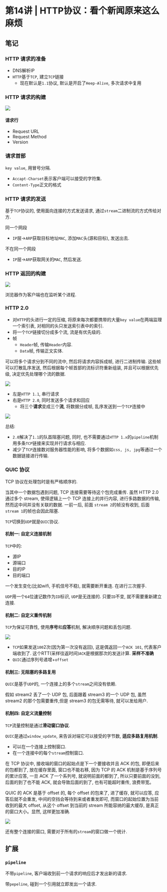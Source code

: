 # 第14讲 | HTTP协议：看个新闻原来这么麻烦

## 笔记

### HTTP 请求的准备

* DNS解析IP
* `HTTP`基于`TCP`, 建立`TCP`链接
	* 现在默认是`1.1`协议, 默认是开启了`Heep-Alive`, 多次请求中复用

### HTTP 请求的构建

![](./img/14_01.jpg)

#### 请求行

* Request URL
* Request Method
* Version

### 请求首部

`key value`, 用冒号分隔.

* `Accapt-Charset`表示客户端可以接受的字符集.
* `Content-Type`正文的格式

### HTTP 请求的发送

基于`TCP`协议的, 使用面向连接的方式发送请求, 通过`stream`二进制流的方式传给对方.

同一个网段

* `IP`层->`ARP`获取目标地址`MAC`, 添加`MAC`头(源和目标), 发送出去.

不在同一个网段

* `IP`层->`ARP`获取网关的`MAC`, 然后发送.

### HTTP 返回的构建

![](./img/14_02.jpg)

浏览器作为客户端也在监听某个进程.

### HTTP 2.0

* 对`HTTP`的头进行一定的压缩, 将原来每次都要携带的大量`key value`在两端监理一个索引表, 对相同的头只发送索引表中的索引.
* 将一个`TCP`链接切分成多个流, 流是有优先级的.
* 帧
	* `Header`帧, 传输`Header`内容.
	* `Data`帧, 传输正文实体.

可以将多个请求分到不同的流中, 然后将请求内容拆成帧, 进行二进制传输. 这些帧可以打散乱序发送, 然后根据每个帧首部的流标识符重新组装, 并且可以根据优先级, 决定优先处理哪个流的数据.

![](./img/14_03.jpg)

* 左是`HTTP 1.1`, 串行请求
* 右是`HTTP 2.0`, 同时发送多个请求和回应
	* 将三个**请求**变成三个**流**, 将数据分成帧, 乱序发送到一个`TCP`连接中

![](./img/14_04.jpg)

总结:

* `2.0`解决了`1.1`的队首阻塞问题, 同时, 也不需要通过`HTTP 1.x`的`pipeline`机制用多条`TCP`链接来实现并行请求与相应.
* 减少了`TCP`连接数对服务器性能的影响, 将多个数据如`css, js, jpg`等通过一个数据链接进行传输.

### QUIC 协议

TCP 协议在处理包时是有严格顺序的.

当其中一个数据包遇到问题, TCP 连接需要等待这个包完成重传. 虽然 HTTP 2.0 通过多个 stream, 使得逻辑上一个 TCP 连接上的并行内容, 进行多路数据的传输, 然而这中间并没有关联的数据. 一前一后, 前面 `stream 2`的帧没有收到, 后面`stream 1`的帧也会因此阻塞.

`TCP`切换到`UDP`就是`QUIC`协议.

#### 机制一: 自定义连接机制

`TCP`中的:

* 源IP
* 源端口
* 目的IP
* 目的端口

一个发生变化(比如wifi, 手机信号不稳), 就需要断开重连. 在进行三次握手.

`UDP`用一个`64`位速记数作为`ID`标识, `UDP`是无连接的. 只要`ID`不变, 就不需要重新建立连接.

#### 机制二: 自定义重传机制

`TCP`为保证可靠性, 使用**序号**和**应答**机制, 解决顺序问题和丢包问题.

![](./img/14_05.jpg)

* `TCP`如果发送`100`2次(因为第一次没有返回), 这是偶返回一个`ACK 101`, 代表客户端收到了. 这个RTT(采样往返时间)`ACK`是根据那次的发送计算. **采样不准确**
* `QUIC`通过序列号递增+`offset`

#### 机制三: 无阻塞的多路复用

`QUIC`是基于`UDP`的, 一个连接上的多个`stream`之间没有依赖.

假如 stream2 丢了一个 UDP 包, 后面跟着 stream3 的一个 UDP 包, 虽然 stream2 的那个包需要重传,但是 stream3 的包无需等待, 就可以发给用户.

#### 机制四: 自定义流量控制

`TCP`流量控制是通过**滑动窗口协议**.

`QUIC`是通过`window_update`, 来告诉对端它可以接受的字节数, **适应多路复用机制**.

* 可以在一个连接上控制窗口.
* 在一个连接中的每个`stream`控制窗口.


在 TCP 协议中, 接收端的窗口的起始点是下一个要接收并且 ACK 的包, 即便后来的包都到了, 放在缓存里面, 窗口也不能右移, 因为 TCP 的 ACK 机制是基于序列号的累计应答, 一旦 ACK 了一个系列号, 就说明前面的都到了, 所以只要前面的没到, 后面的到了也不能 ACK, 就会导致后面的到了, 也有可能超时重传, 浪费带宽。

QUIC 的 ACK 是基于 offset 的, 每个 offset 的包来了, 进了缓存, 就可以应答, 应答后就不会重发, 中间的空挡会等待到来或者重发即可, 而窗口的起始位置为当前收到的最大 offset, 从这个 offset 到当前的 stream 所能容纳的最大缓存, 是真正的窗口大小。显然, 这样更加准确.

![](./img/14_06.jpg)

还有整个连接的窗口, 需要对于所有的`stream`的窗口做一个统计.

## 扩展

### `pipeline`

不带`pipeline`, 客户端收到前一个请求的响应后才发出新的请求.

带`pepeline`, 碰到一个引用就立即发出一个请求.